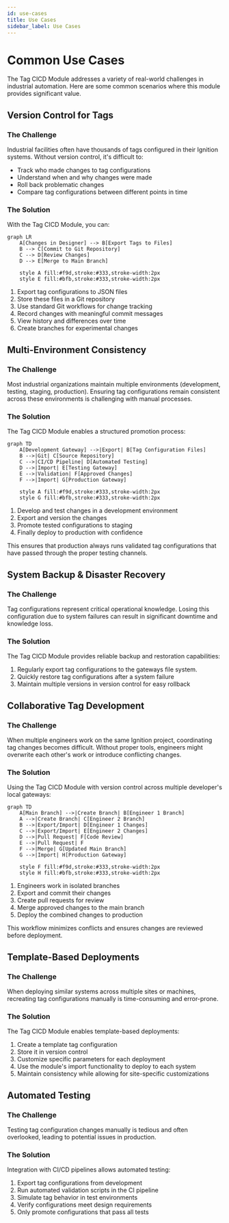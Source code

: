 ```yaml
---
id: use-cases
title: Use Cases
sidebar_label: Use Cases
---
```


# Common Use Cases

The Tag CICD Module addresses a variety of real-world challenges in industrial automation. Here are some common scenarios where this module provides significant value.

## Version Control for Tags

### The Challenge

Industrial facilities often have thousands of tags configured in their Ignition systems. Without version control, it's difficult to:
- Track who made changes to tag configurations
- Understand when and why changes were made
- Roll back problematic changes
- Compare tag configurations between different points in time

### The Solution

With the Tag CICD Module, you can:

```mermaid
graph LR
    A[Changes in Designer] --> B[Export Tags to Files]
    B --> C[Commit to Git Repository]
    C --> D[Review Changes]
    D --> E[Merge to Main Branch]
    
    style A fill:#f9d,stroke:#333,stroke-width:2px
    style E fill:#bfb,stroke:#333,stroke-width:2px
```

1. Export tag configurations to JSON files
2. Store these files in a Git repository
3. Use standard Git workflows for change tracking
4. Record changes with meaningful commit messages
5. View history and differences over time
6. Create branches for experimental changes

## Multi-Environment Consistency

### The Challenge

Most industrial organizations maintain multiple environments (development, testing, staging, production). Ensuring tag configurations remain consistent across these environments is challenging with manual processes.

### The Solution

The Tag CICD Module enables a structured promotion process:

```mermaid
graph TD
    A[Development Gateway] -->|Export| B[Tag Configuration Files]
    B -->|Git| C[Source Repository]
    C -->|CI/CD Pipeline| D[Automated Testing]
    D -->|Import| E[Testing Gateway]
    E -->|Validation| F[Approved Changes]
    F -->|Import| G[Production Gateway]
    
    style A fill:#f9d,stroke:#333,stroke-width:2px
    style G fill:#bfb,stroke:#333,stroke-width:2px
```

1. Develop and test changes in a development environment
2. Export and version the changes
3. Promote tested configurations to staging
4. Finally deploy to production with confidence

This ensures that production always runs validated tag configurations that have passed through the proper testing channels.

## System Backup & Disaster Recovery

### The Challenge

Tag configurations represent critical operational knowledge. Losing this configuration due to system failures can result in significant downtime and knowledge loss.

### The Solution

The Tag CICD Module provides reliable backup and restoration capabilities:

1. Regularly export tag configurations to the gateways file system.
2. Quickly restore tag configurations after a system failure
3. Maintain multiple versions in version control for easy rollback

## Collaborative Tag Development

### The Challenge

When multiple engineers work on the same Ignition project, coordinating tag changes becomes difficult. Without proper tools, engineers might overwrite each other's work or introduce conflicting changes.

### The Solution

Using the Tag CICD Module with version control across multiple developer's local gateways:

```mermaid
graph TD
    A[Main Branch] -->|Create Branch| B[Engineer 1 Branch]
    A -->|Create Branch| C[Engineer 2 Branch]
    B -->|Export/Import| D[Engineer 1 Changes]
    C -->|Export/Import| E[Engineer 2 Changes]
    D -->|Pull Request| F[Code Review]
    E -->|Pull Request| F
    F -->|Merge| G[Updated Main Branch]
    G -->|Import| H[Production Gateway]
    
    style F fill:#f9d,stroke:#333,stroke-width:2px
    style H fill:#bfb,stroke:#333,stroke-width:2px
```

1. Engineers work in isolated branches
2. Export and commit their changes
3. Create pull requests for review
4. Merge approved changes to the main branch
5. Deploy the combined changes to production

This workflow minimizes conflicts and ensures changes are reviewed before deployment.

## Template-Based Deployments

### The Challenge

When deploying similar systems across multiple sites or machines, recreating tag configurations manually is time-consuming and error-prone.

### The Solution

The Tag CICD Module enables template-based deployments:

1. Create a template tag configuration
2. Store it in version control
3. Customize specific parameters for each deployment
4. Use the module's import functionality to deploy to each system
5. Maintain consistency while allowing for site-specific customizations

## Automated Testing

### The Challenge

Testing tag configuration changes manually is tedious and often overlooked, leading to potential issues in production.

### The Solution

Integration with CI/CD pipelines allows automated testing:

1. Export tag configurations from development
2. Run automated validation scripts in the CI pipeline
3. Simulate tag behavior in test environments
4. Verify configurations meet design requirements
5. Only promote configurations that pass all tests
